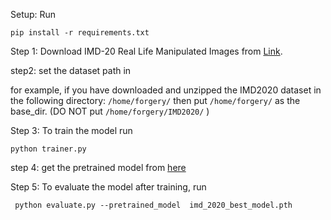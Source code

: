 
Setup: Run

  ```shell
  pip install -r requirements.txt
  ```

Step 1: Download IMD-20 Real Life Manipulated Images from [Link](http://staff.utia.cas.cz/novozada/db/).

step2: set the dataset path in  

for example, if you have downloaded and unzipped the IMD2020 dataset in the following directory: ``` /home/forgery/ ```  then put  ``` /home/forgery/ ```  as the base_dir. (DO NOT put  ``` /home/forgery/IMD2020/ ``` )

Step 3: To train the model run   
  ```shell
  python trainer.py
  ```

step 4: get the pretrained model from [here](https://drive.google.com/drive/folders/1pjPBNMqTwK33KLEkLv3UZNXM2wWX2-PR?usp=sharing)


Step 5: To evaluate the model after training, run

  ```shell
   python evaluate.py --pretrained_model  imd_2020_best_model.pth
  ```

